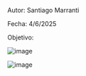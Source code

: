 Autor: Santiago Marranti

Fecha: 4/6/2025

Objetivo:

![image](https://github.com/user-attachments/assets/2eeeabc6-e4cf-4086-8d71-4e3a9ab4b89d)

![image](https://github.com/user-attachments/assets/bb50a903-8eb3-466e-b794-cd6cc6b23958)

